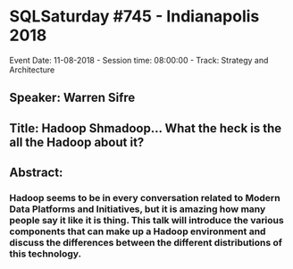 # SQLSaturday #745 - Indianapolis 2018
Event Date: 11-08-2018 - Session time: 08:00:00 - Track: Strategy and Architecture
## Speaker: Warren Sifre
## Title: Hadoop Shmadoop... What the heck is the all the Hadoop about it?
## Abstract:
### Hadoop seems to be in every conversation related to Modern Data Platforms and Initiatives, but it is amazing how many people say it like it is thing. This talk will introduce the various components that can make up a Hadoop environment and discuss the differences between the different distributions of this technology.
